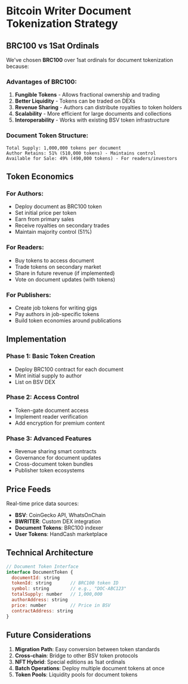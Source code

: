 # Bitcoin Writer Document Tokenization Strategy

## BRC100 vs 1Sat Ordinals

We've chosen **BRC100** over 1sat ordinals for document tokenization because:

### Advantages of BRC100:
1. **Fungible Tokens** - Allows fractional ownership and trading
2. **Better Liquidity** - Tokens can be traded on DEXs
3. **Revenue Sharing** - Authors can distribute royalties to token holders
4. **Scalability** - More efficient for large documents and collections
5. **Interoperability** - Works with existing BSV token infrastructure

### Document Token Structure:
```
Total Supply: 1,000,000 tokens per document
Author Retains: 51% (510,000 tokens) - Maintains control
Available for Sale: 49% (490,000 tokens) - For readers/investors
```

## Token Economics

### For Authors:
- Deploy document as BRC100 token
- Set initial price per token
- Earn from primary sales
- Receive royalties on secondary trades
- Maintain majority control (51%)

### For Readers:
- Buy tokens to access document
- Trade tokens on secondary market
- Share in future revenue (if implemented)
- Vote on document updates (with tokens)

### For Publishers:
- Create job tokens for writing gigs
- Pay authors in job-specific tokens
- Build token economies around publications

## Implementation

### Phase 1: Basic Token Creation
- Deploy BRC100 contract for each document
- Mint initial supply to author
- List on BSV DEX

### Phase 2: Access Control
- Token-gate document access
- Implement reader verification
- Add encryption for premium content

### Phase 3: Advanced Features
- Revenue sharing smart contracts
- Governance for document updates
- Cross-document token bundles
- Publisher token ecosystems

## Price Feeds

Real-time price data sources:
- **BSV**: CoinGecko API, WhatsOnChain
- **BWRITER**: Custom DEX integration
- **Document Tokens**: BRC100 indexer
- **User Tokens**: HandCash marketplace

## Technical Architecture

```javascript
// Document Token Interface
interface DocumentToken {
  documentId: string
  tokenId: string       // BRC100 token ID
  symbol: string        // e.g., "DOC-ABC123"
  totalSupply: number   // 1,000,000
  authorAddress: string
  price: number         // Price in BSV
  contractAddress: string
}
```

## Future Considerations

1. **Migration Path**: Easy conversion between token standards
2. **Cross-chain**: Bridge to other BSV token protocols
3. **NFT Hybrid**: Special editions as 1sat ordinals
4. **Batch Operations**: Deploy multiple document tokens at once
5. **Token Pools**: Liquidity pools for document tokens